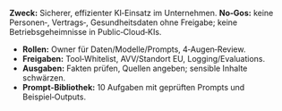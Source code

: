 <p><strong>Zweck:</strong> Sicherer, effizienter KI‑Einsatz im Unternehmen. <strong>No‑Gos:</strong> keine Personen‑, Vertrags‑, Gesundheitsdaten ohne Freigabe; keine Betriebsgeheimnisse in Public‑Cloud‑KIs.</p>
<ul>
<li><strong>Rollen:</strong> Owner für Daten/Modelle/Prompts, 4‑Augen‑Review.</li>
<li><strong>Freigaben:</strong> Tool‑Whitelist, AVV/Standort EU, Logging/Evaluations.</li>
<li><strong>Ausgaben:</strong> Fakten prüfen, Quellen angeben; sensible Inhalte schwärzen.</li>
<li><strong>Prompt‑Bibliothek:</strong> 10 Aufgaben mit geprüften Prompts und Beispiel‑Outputs.</li>
</ul>